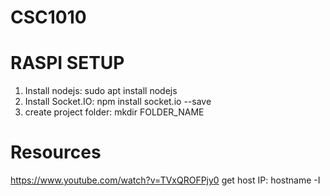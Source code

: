 # CSC1010

RASPI SETUP
=======================
1) Install nodejs: sudo apt install nodejs
2) Install Socket.IO: npm install socket.io --save
3) create project folder: mkdir FOLDER_NAME



Resources
======================
https://www.youtube.com/watch?v=TVxQROFPjy0
get host IP: hostname -I
